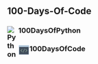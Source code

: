 ## 100-Days-Of-Code
### 100DaysOfPython <img align="left" alt="Python" width="26px" src="https://raw.githubusercontent.com/habc0d3r/0th-project/master/icons8-python.svg" />
### 100DaysOfCode <img align="left" alt="Python" width="26px" src="https://raw.githubusercontent.com/habc0d3r/images-repo/master/icons8-code-80.png" />